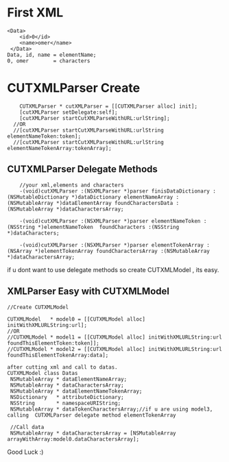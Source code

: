 
First XML
===
 	<Data>
    	<id>0</id>
    	<name>omer</name>
	 </Data>
    Data, id, name = elementName;
    0, omer        = characters 


CUTXMLParser Create 
=====
        CUTXMLParser * cutXMLParser = [[CUTXMLParser alloc] init];
        [cutXMLParser setDelegate:self];
        [cutXMLParser startCutXMLParseWithURL:urlString];
      //OR   
      //[cutXMLParser startCutXMLParseWithURL:urlString elementNameToken:token];
      //[cutXMLParser startCutXMLParseWithURL:urlString elementNameTokenArray:tokenArray];
      
CUTXMLParser Delegate Methods
--
		
		//your xml,elements and characters 
 	    -(void)cutXMLParser :(NSXMLParser *)parser finisDataDictionary :(NSMutableDictionary *)dataDictionary elementNameArray :(NSMutableArray *)dataElementArray foundCharactersData :(NSMutableArray *)dataCharactersArray;

    	-(void)cutXMLParser :(NSXMLParser *)parser elementNameToken :(NSString *)elementNameToken  foundCharacters :(NSString *)dataCharacters;
		 
        -(void)cutXMLParser :(NSXMLParser *)parser elementTokenArray :(NSArray *)elementTokenArray foundCharactersArray :(NSMutableArray *)dataCharactersArray;


  if u dont want to use delegate methods so create CUTXMLModel , its easy.

XMLParser Easy with CUTXMLModel 
--
    //Create CUTXMLModel 
    
    CUTXMLModel   * model0 = [[CUTXMLModel alloc] initWithXMLURLString:url];
    //OR
    //CUTXMLModel * model1 = [[CUTXMLModel alloc] initWithXMLURLString:url foundThisElementToken:token]];
    //CUTXMLModel * model2 = [[CUTXMLModel alloc] initWithXMLURLString:url foundThisElementTokenArray:data];
    
    after cutting xml and call to datas.
    CUTXMLModel class Datas
     NSMutableArray * dataElementNameArray;
     NSMutableArray * dataCharactersArray;
     NSMutableArray * dataElementNameTokenArray;
     NSDictionary   * attributeDictionary;
     NSString       * namespaceURIString;
     NSMutableArray * dataTokenCharactersArray;//if u are using model3, calling  CUTXMLParser delegate method elementTokenArray
     
     //Call data
     NSMutableArray * dataCharactersArray = [NSMutableArray arrayWithArray:model0.dataCharactersArray];
     
     

  Good Luck :)
    
    
    
    
    
